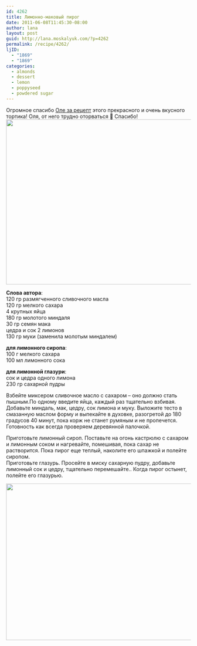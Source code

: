 ```yaml
---
id: 4262
title: Лимонно-маковый пирог
date: 2011-06-08T11:45:30-08:00
author: lana
layout: post
guid: http://lana.moskalyuk.com/?p=4262
permalink: /recipe/4262/
ljID:
  - "1869"
  - "1869"
categories:
  - almonds
  - dessert
  - lemon
  - poppyseed
  - powdered sugar
---
```

Огромное спасибо [Оле за рецепт](http://chereshenka1987.livejournal.com/13637.html) этого прекрасного и очень вкусного тортика! Оля, от него трудно оторваться 🙂 Спасибо!<img loading="lazy" class="alignnone" title="lemon poppyseed cake" src="http://farm6.static.flickr.com/5038/5806877916_770494f622_z.jpg" alt="" width="640" height="450" />

**Слова автора**:  
120 гр размягченного сливочного масла  
120 гр мелкого сахара  
4 крупных яйца  
180 гр молотого миндаля  
30 гр семян мака  
цедра и сок 2 лимонов  
130 гр муки (заменила молотым миндалем)

**для лимонного сиропа**:  
100 г мелкого сахара  
100 мл лимонного сока

**для лимонной глазури**:  
сок и цедра одного лимона  
230 гр сахарной пудры

Взбейте миксером сливочное масло с сахаром &#8211; оно должно стать пышным.По одному введите яйца, каждый раз тщательно взбивая. Добавьте миндаль, мак, цедру, сок лимона и муку. Выложите тесто в смазанную маслом форму и выпекайте в духовке, разогретой до 180 градусов 40 минут, пока корж не станет румяным и не пропечется. Готовность как всегда проверяем деревянной палочкой.

Приготовьте лимонный сироп. Поставьте на огонь кастрюлю с сахаром и лимонным соком и нагревайте, помешивая, пока сахар не растворится. Пока пирог еще теплый, наколите его шпажкой и полейте сиропом.  
Приготовьте глазурь. Просейте в миску сахарную пудру, добавьте лимонный сок и цедру, тщательно перемешайте.. Когда пирог остынет, полейте его глазурью.

<img loading="lazy" class="alignnone" title="lemon poppyseed cake" src="http://farm4.static.flickr.com/3596/5812783860_45c6c392a8_z.jpg" alt="" width="640" height="427" />
